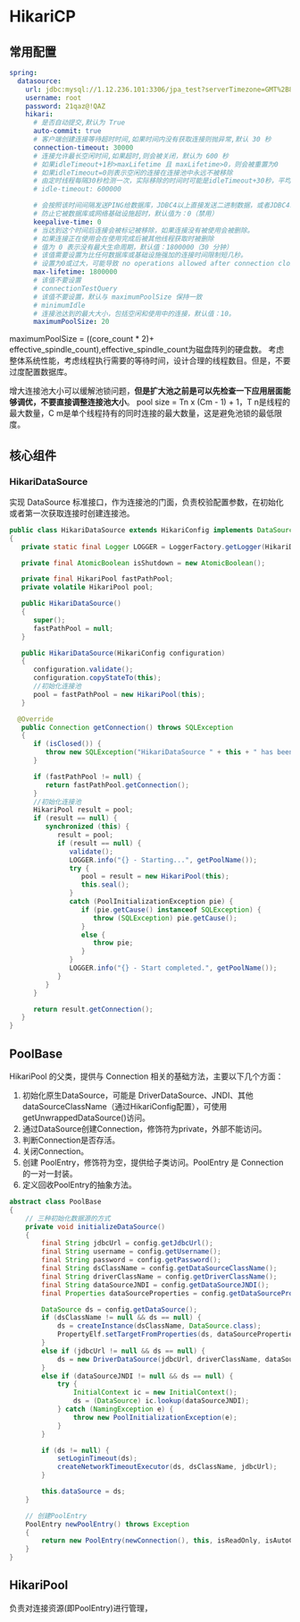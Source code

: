 # HikariCP

## 常用配置

```yaml
spring:
  datasource:
    url: jdbc:mysql://1.12.236.101:3306/jpa_test?serverTimezone=GMT%2B8&characterEncoding=utf8&useSSL=false&useUnicode=true
    username: root
    password: 21qaz@!QAZ
    hikari:
      # 是否自动提交,默认为 True
      auto-commit: true
      # 客户端创建连接等待超时时间,如果时间内没有获取连接则抛异常,默认 30 秒
      connection-timeout: 30000
      # 连接允许最长空闲时间,如果超时,则会被关闭，默认为 600 秒
      # 如果idleTimeout+1秒>maxLifetime 且 maxLifetime>0，则会被重置为0
      # 如果idleTimeout=0则表示空闲的连接在连接池中永远不被移除
      # 由定时线程每隔30秒检测一次，实际移除的时间时可能是idleTimeout+30秒，平均idleTimeout+15秒
      # idle-timeout: 600000

      # 会按照该时间间隔发送PING给数据库，JDBC4以上直接发送二进制数据，或者JDBC4以下发送connectionTestQuery
      # 防止它被数据库或网络基础设施超时，默认值为：0（禁用）
      keepalive-time: 0
      # 当达到这个时间后连接会被标记被移除，如果连接没有被使用会被删除。
      # 如果连接正在使用会在使用完成后被其他线程获取时被删除
      # 值为 0 表示没有最大生命周期，默认值：1800000（30 分钟）
      # 该值需要设置为比任何数据库或基础设施强加的连接时间限制短几秒。
      # 设置为0或过大，可能导致 no operations allowed after connection closed 异常。
      max-lifetime: 1800000
      # 该值不要设置
      # connectionTestQuery
      # 该值不要设置，默认与 maximumPoolSize 保持一致
      # minimumIdle
      # 连接池达到的最大大小，包括空闲和使用中的连接，默认值：10。
      maximumPoolSize: 20
```

maximumPoolSize = ((core_count * 2)+ effective_spindle_count),effective_spindle_count为磁盘阵列的硬盘数。
考虑整体系统性能，考虑线程执行需要的等待时间，设计合理的线程数目。但是，不要过度配置数据库。

增大连接池大小可以缓解池锁问题，**但是扩大池之前是可以先检查一下应用层面能够调优，不要直接调整连接池大小**。
pool size = Tn x (Cm - 1) + 1，T n是线程的最大数量，C m是单个线程持有的同时连接的最大数量，这是避免池锁的最低限度。

## 核心组件

### HikariDataSource

实现 DataSource 标准接口，作为连接池的门面，负责校验配置参数，在初始化或者第一次获取连接时创建连接池。

```java
public class HikariDataSource extends HikariConfig implements DataSource, Closeable
{
   private static final Logger LOGGER = LoggerFactory.getLogger(HikariDataSource.class);

   private final AtomicBoolean isShutdown = new AtomicBoolean();

   private final HikariPool fastPathPool;
   private volatile HikariPool pool;

   public HikariDataSource()
   {
      super();
      fastPathPool = null;
   }

   public HikariDataSource(HikariConfig configuration)
   {
      configuration.validate();
      configuration.copyStateTo(this);
      //初始化连接池
      pool = fastPathPool = new HikariPool(this);
   }

  @Override
   public Connection getConnection() throws SQLException
   {
      if (isClosed()) {
         throw new SQLException("HikariDataSource " + this + " has been closed.");
      }

      if (fastPathPool != null) {
         return fastPathPool.getConnection();
      }
      //初始化连接池
      HikariPool result = pool;
      if (result == null) {
         synchronized (this) {
            result = pool;
            if (result == null) {
               validate();
               LOGGER.info("{} - Starting...", getPoolName());
               try {
                  pool = result = new HikariPool(this);
                  this.seal();
               }
               catch (PoolInitializationException pie) {
                  if (pie.getCause() instanceof SQLException) {
                     throw (SQLException) pie.getCause();
                  }
                  else {
                     throw pie;
                  }
               }
               LOGGER.info("{} - Start completed.", getPoolName());
            }
         }
      }

      return result.getConnection();
   }
}
```

## PoolBase

HikariPool 的父类，提供与 Connection 相关的基础方法，主要以下几个方面：
1. 初始化原生DataSource，可能是 DriverDataSource、JNDI、其他 dataSourceClassName（通过HikariConfig配置），可使用getUnwrappedDataSource()访问。
2. 通过DataSource创建Connection，修饰符为private，外部不能访问。
3. 判断Connection是否存活。
4. 关闭Connection。
5. 创建 PoolEntry，修饰符为空，提供给子类访问。PoolEntry 是 Connection 的一对一封装。
6. 定义回收PoolEntry的抽象方法。

```java
abstract class PoolBase
{
    // 三种初始化数据源的方式
    private void initializeDataSource()
    {
        final String jdbcUrl = config.getJdbcUrl();
        final String username = config.getUsername();
        final String password = config.getPassword();
        final String dsClassName = config.getDataSourceClassName();
        final String driverClassName = config.getDriverClassName();
        final String dataSourceJNDI = config.getDataSourceJNDI();
        final Properties dataSourceProperties = config.getDataSourceProperties();

        DataSource ds = config.getDataSource();
        if (dsClassName != null && ds == null) {
            ds = createInstance(dsClassName, DataSource.class);
            PropertyElf.setTargetFromProperties(ds, dataSourceProperties);
        }
        else if (jdbcUrl != null && ds == null) {
            ds = new DriverDataSource(jdbcUrl, driverClassName, dataSourceProperties, username, password);
        }
        else if (dataSourceJNDI != null && ds == null) {
            try {
                InitialContext ic = new InitialContext();
                ds = (DataSource) ic.lookup(dataSourceJNDI);
            } catch (NamingException e) {
                throw new PoolInitializationException(e);
            }
        }

        if (ds != null) {
            setLoginTimeout(ds);
            createNetworkTimeoutExecutor(ds, dsClassName, jdbcUrl);
        }

        this.dataSource = ds;
    }

    // 创建PoolEntry
    PoolEntry newPoolEntry() throws Exception
    {
        return new PoolEntry(newConnection(), this, isReadOnly, isAutoCommit);
    }
}
```

## HikariPool

负责对连接资源(即PoolEntry)进行管理，
